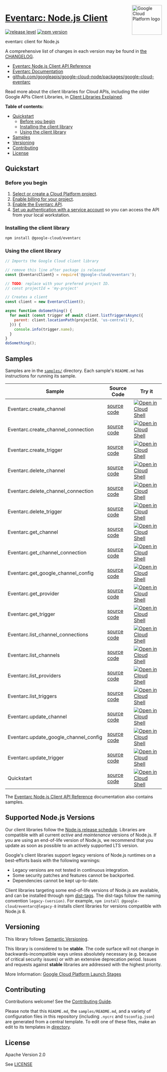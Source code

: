 [//]: # "This README.md file is auto-generated, all changes to this file will be lost."
[//]: # "To regenerate it, use `python -m synthtool`."
<img src="https://avatars2.githubusercontent.com/u/2810941?v=3&s=96" alt="Google Cloud Platform logo" title="Google Cloud Platform" align="right" height="96" width="96"/>

# [Eventarc: Node.js Client](https://github.com/googleapis/google-cloud-node/tree/main/packages/google-cloud-eventarc)

[![release level](https://img.shields.io/badge/release%20level-stable-brightgreen.svg?style=flat)](https://cloud.google.com/terms/launch-stages)
[![npm version](https://img.shields.io/npm/v/@google-cloud/eventarc.svg)](https://www.npmjs.org/package/@google-cloud/eventarc)




eventarc client for Node.js


A comprehensive list of changes in each version may be found in
[the CHANGELOG](https://github.com/googleapis/google-cloud-node/tree/main/packages/google-cloud-eventarc/CHANGELOG.md).

* [Eventarc Node.js Client API Reference][client-docs]
* [Eventarc Documentation][product-docs]
* [github.com/googleapis/google-cloud-node/packages/google-cloud-eventarc](https://github.com/googleapis/google-cloud-node/tree/main/packages/google-cloud-eventarc)

Read more about the client libraries for Cloud APIs, including the older
Google APIs Client Libraries, in [Client Libraries Explained][explained].

[explained]: https://cloud.google.com/apis/docs/client-libraries-explained

**Table of contents:**


* [Quickstart](#quickstart)
  * [Before you begin](#before-you-begin)
  * [Installing the client library](#installing-the-client-library)
  * [Using the client library](#using-the-client-library)
* [Samples](#samples)
* [Versioning](#versioning)
* [Contributing](#contributing)
* [License](#license)

## Quickstart

### Before you begin

1.  [Select or create a Cloud Platform project][projects].
1.  [Enable billing for your project][billing].
1.  [Enable the Eventarc API][enable_api].
1.  [Set up authentication with a service account][auth] so you can access the
    API from your local workstation.

### Installing the client library

```bash
npm install @google-cloud/eventarc
```


### Using the client library

```javascript
// Imports the Google Cloud client library

// remove this line after package is released
const {EventarcClient} = require('@google-cloud/eventarc');

// TODO: replace with your prefered project ID.
// const projectId = 'my-project'

// Creates a client
const client = new EventarcClient();

async function doSomething() {
  for await (const trigger of await client.listTriggersAsync({
    parent: client.locationPath(projectId, 'us-central1'),
  })) {
    console.info(trigger.name);
  }
}
doSomething();

```



## Samples

Samples are in the [`samples/`](https://github.com/googleapis/google-cloud-node/tree/main/packages/google-cloud-eventarc/samples) directory. Each sample's `README.md` has instructions for running its sample.

| Sample                      | Source Code                       | Try it |
| --------------------------- | --------------------------------- | ------ |
| Eventarc.create_channel | [source code](https://github.com/googleapis/google-cloud-node/blob/main/packages/google-cloud-eventarc/samples/generated/v1/eventarc.create_channel.js) | [![Open in Cloud Shell][shell_img]](https://console.cloud.google.com/cloudshell/open?git_repo=https://github.com/googleapis/google-cloud-node&page=editor&open_in_editor=packages/google-cloud-eventarc/samples/generated/v1/eventarc.create_channel.js,packages/google-cloud-eventarc/samples/README.md) |
| Eventarc.create_channel_connection | [source code](https://github.com/googleapis/google-cloud-node/blob/main/packages/google-cloud-eventarc/samples/generated/v1/eventarc.create_channel_connection.js) | [![Open in Cloud Shell][shell_img]](https://console.cloud.google.com/cloudshell/open?git_repo=https://github.com/googleapis/google-cloud-node&page=editor&open_in_editor=packages/google-cloud-eventarc/samples/generated/v1/eventarc.create_channel_connection.js,packages/google-cloud-eventarc/samples/README.md) |
| Eventarc.create_trigger | [source code](https://github.com/googleapis/google-cloud-node/blob/main/packages/google-cloud-eventarc/samples/generated/v1/eventarc.create_trigger.js) | [![Open in Cloud Shell][shell_img]](https://console.cloud.google.com/cloudshell/open?git_repo=https://github.com/googleapis/google-cloud-node&page=editor&open_in_editor=packages/google-cloud-eventarc/samples/generated/v1/eventarc.create_trigger.js,packages/google-cloud-eventarc/samples/README.md) |
| Eventarc.delete_channel | [source code](https://github.com/googleapis/google-cloud-node/blob/main/packages/google-cloud-eventarc/samples/generated/v1/eventarc.delete_channel.js) | [![Open in Cloud Shell][shell_img]](https://console.cloud.google.com/cloudshell/open?git_repo=https://github.com/googleapis/google-cloud-node&page=editor&open_in_editor=packages/google-cloud-eventarc/samples/generated/v1/eventarc.delete_channel.js,packages/google-cloud-eventarc/samples/README.md) |
| Eventarc.delete_channel_connection | [source code](https://github.com/googleapis/google-cloud-node/blob/main/packages/google-cloud-eventarc/samples/generated/v1/eventarc.delete_channel_connection.js) | [![Open in Cloud Shell][shell_img]](https://console.cloud.google.com/cloudshell/open?git_repo=https://github.com/googleapis/google-cloud-node&page=editor&open_in_editor=packages/google-cloud-eventarc/samples/generated/v1/eventarc.delete_channel_connection.js,packages/google-cloud-eventarc/samples/README.md) |
| Eventarc.delete_trigger | [source code](https://github.com/googleapis/google-cloud-node/blob/main/packages/google-cloud-eventarc/samples/generated/v1/eventarc.delete_trigger.js) | [![Open in Cloud Shell][shell_img]](https://console.cloud.google.com/cloudshell/open?git_repo=https://github.com/googleapis/google-cloud-node&page=editor&open_in_editor=packages/google-cloud-eventarc/samples/generated/v1/eventarc.delete_trigger.js,packages/google-cloud-eventarc/samples/README.md) |
| Eventarc.get_channel | [source code](https://github.com/googleapis/google-cloud-node/blob/main/packages/google-cloud-eventarc/samples/generated/v1/eventarc.get_channel.js) | [![Open in Cloud Shell][shell_img]](https://console.cloud.google.com/cloudshell/open?git_repo=https://github.com/googleapis/google-cloud-node&page=editor&open_in_editor=packages/google-cloud-eventarc/samples/generated/v1/eventarc.get_channel.js,packages/google-cloud-eventarc/samples/README.md) |
| Eventarc.get_channel_connection | [source code](https://github.com/googleapis/google-cloud-node/blob/main/packages/google-cloud-eventarc/samples/generated/v1/eventarc.get_channel_connection.js) | [![Open in Cloud Shell][shell_img]](https://console.cloud.google.com/cloudshell/open?git_repo=https://github.com/googleapis/google-cloud-node&page=editor&open_in_editor=packages/google-cloud-eventarc/samples/generated/v1/eventarc.get_channel_connection.js,packages/google-cloud-eventarc/samples/README.md) |
| Eventarc.get_google_channel_config | [source code](https://github.com/googleapis/google-cloud-node/blob/main/packages/google-cloud-eventarc/samples/generated/v1/eventarc.get_google_channel_config.js) | [![Open in Cloud Shell][shell_img]](https://console.cloud.google.com/cloudshell/open?git_repo=https://github.com/googleapis/google-cloud-node&page=editor&open_in_editor=packages/google-cloud-eventarc/samples/generated/v1/eventarc.get_google_channel_config.js,packages/google-cloud-eventarc/samples/README.md) |
| Eventarc.get_provider | [source code](https://github.com/googleapis/google-cloud-node/blob/main/packages/google-cloud-eventarc/samples/generated/v1/eventarc.get_provider.js) | [![Open in Cloud Shell][shell_img]](https://console.cloud.google.com/cloudshell/open?git_repo=https://github.com/googleapis/google-cloud-node&page=editor&open_in_editor=packages/google-cloud-eventarc/samples/generated/v1/eventarc.get_provider.js,packages/google-cloud-eventarc/samples/README.md) |
| Eventarc.get_trigger | [source code](https://github.com/googleapis/google-cloud-node/blob/main/packages/google-cloud-eventarc/samples/generated/v1/eventarc.get_trigger.js) | [![Open in Cloud Shell][shell_img]](https://console.cloud.google.com/cloudshell/open?git_repo=https://github.com/googleapis/google-cloud-node&page=editor&open_in_editor=packages/google-cloud-eventarc/samples/generated/v1/eventarc.get_trigger.js,packages/google-cloud-eventarc/samples/README.md) |
| Eventarc.list_channel_connections | [source code](https://github.com/googleapis/google-cloud-node/blob/main/packages/google-cloud-eventarc/samples/generated/v1/eventarc.list_channel_connections.js) | [![Open in Cloud Shell][shell_img]](https://console.cloud.google.com/cloudshell/open?git_repo=https://github.com/googleapis/google-cloud-node&page=editor&open_in_editor=packages/google-cloud-eventarc/samples/generated/v1/eventarc.list_channel_connections.js,packages/google-cloud-eventarc/samples/README.md) |
| Eventarc.list_channels | [source code](https://github.com/googleapis/google-cloud-node/blob/main/packages/google-cloud-eventarc/samples/generated/v1/eventarc.list_channels.js) | [![Open in Cloud Shell][shell_img]](https://console.cloud.google.com/cloudshell/open?git_repo=https://github.com/googleapis/google-cloud-node&page=editor&open_in_editor=packages/google-cloud-eventarc/samples/generated/v1/eventarc.list_channels.js,packages/google-cloud-eventarc/samples/README.md) |
| Eventarc.list_providers | [source code](https://github.com/googleapis/google-cloud-node/blob/main/packages/google-cloud-eventarc/samples/generated/v1/eventarc.list_providers.js) | [![Open in Cloud Shell][shell_img]](https://console.cloud.google.com/cloudshell/open?git_repo=https://github.com/googleapis/google-cloud-node&page=editor&open_in_editor=packages/google-cloud-eventarc/samples/generated/v1/eventarc.list_providers.js,packages/google-cloud-eventarc/samples/README.md) |
| Eventarc.list_triggers | [source code](https://github.com/googleapis/google-cloud-node/blob/main/packages/google-cloud-eventarc/samples/generated/v1/eventarc.list_triggers.js) | [![Open in Cloud Shell][shell_img]](https://console.cloud.google.com/cloudshell/open?git_repo=https://github.com/googleapis/google-cloud-node&page=editor&open_in_editor=packages/google-cloud-eventarc/samples/generated/v1/eventarc.list_triggers.js,packages/google-cloud-eventarc/samples/README.md) |
| Eventarc.update_channel | [source code](https://github.com/googleapis/google-cloud-node/blob/main/packages/google-cloud-eventarc/samples/generated/v1/eventarc.update_channel.js) | [![Open in Cloud Shell][shell_img]](https://console.cloud.google.com/cloudshell/open?git_repo=https://github.com/googleapis/google-cloud-node&page=editor&open_in_editor=packages/google-cloud-eventarc/samples/generated/v1/eventarc.update_channel.js,packages/google-cloud-eventarc/samples/README.md) |
| Eventarc.update_google_channel_config | [source code](https://github.com/googleapis/google-cloud-node/blob/main/packages/google-cloud-eventarc/samples/generated/v1/eventarc.update_google_channel_config.js) | [![Open in Cloud Shell][shell_img]](https://console.cloud.google.com/cloudshell/open?git_repo=https://github.com/googleapis/google-cloud-node&page=editor&open_in_editor=packages/google-cloud-eventarc/samples/generated/v1/eventarc.update_google_channel_config.js,packages/google-cloud-eventarc/samples/README.md) |
| Eventarc.update_trigger | [source code](https://github.com/googleapis/google-cloud-node/blob/main/packages/google-cloud-eventarc/samples/generated/v1/eventarc.update_trigger.js) | [![Open in Cloud Shell][shell_img]](https://console.cloud.google.com/cloudshell/open?git_repo=https://github.com/googleapis/google-cloud-node&page=editor&open_in_editor=packages/google-cloud-eventarc/samples/generated/v1/eventarc.update_trigger.js,packages/google-cloud-eventarc/samples/README.md) |
| Quickstart | [source code](https://github.com/googleapis/google-cloud-node/blob/main/packages/google-cloud-eventarc/samples/quickstart.js) | [![Open in Cloud Shell][shell_img]](https://console.cloud.google.com/cloudshell/open?git_repo=https://github.com/googleapis/google-cloud-node&page=editor&open_in_editor=packages/google-cloud-eventarc/samples/quickstart.js,packages/google-cloud-eventarc/samples/README.md) |



The [Eventarc Node.js Client API Reference][client-docs] documentation
also contains samples.

## Supported Node.js Versions

Our client libraries follow the [Node.js release schedule](https://nodejs.org/en/about/releases/).
Libraries are compatible with all current _active_ and _maintenance_ versions of
Node.js.
If you are using an end-of-life version of Node.js, we recommend that you update
as soon as possible to an actively supported LTS version.

Google's client libraries support legacy versions of Node.js runtimes on a
best-efforts basis with the following warnings:

* Legacy versions are not tested in continuous integration.
* Some security patches and features cannot be backported.
* Dependencies cannot be kept up-to-date.

Client libraries targeting some end-of-life versions of Node.js are available, and
can be installed through npm [dist-tags](https://docs.npmjs.com/cli/dist-tag).
The dist-tags follow the naming convention `legacy-(version)`.
For example, `npm install @google-cloud/eventarc@legacy-8` installs client libraries
for versions compatible with Node.js 8.

## Versioning

This library follows [Semantic Versioning](http://semver.org/).



This library is considered to be **stable**. The code surface will not change in backwards-incompatible ways
unless absolutely necessary (e.g. because of critical security issues) or with
an extensive deprecation period. Issues and requests against **stable** libraries
are addressed with the highest priority.






More Information: [Google Cloud Platform Launch Stages][launch_stages]

[launch_stages]: https://cloud.google.com/terms/launch-stages

## Contributing

Contributions welcome! See the [Contributing Guide](https://github.com/googleapis/google-cloud-node/blob/main/CONTRIBUTING.md).

Please note that this `README.md`, the `samples/README.md`,
and a variety of configuration files in this repository (including `.nycrc` and `tsconfig.json`)
are generated from a central template. To edit one of these files, make an edit
to its templates in
[directory](https://github.com/googleapis/synthtool).

## License

Apache Version 2.0

See [LICENSE](https://github.com/googleapis/google-cloud-node/blob/main/LICENSE)

[client-docs]: https://cloud.google.com/nodejs/docs/reference/eventarc/latest
[product-docs]: https://cloud.google.com/eventarc/
[shell_img]: https://gstatic.com/cloudssh/images/open-btn.png
[projects]: https://console.cloud.google.com/project
[billing]: https://support.google.com/cloud/answer/6293499#enable-billing
[enable_api]: https://console.cloud.google.com/flows/enableapi?apiid=eventarc.googleapis.com
[auth]: https://cloud.google.com/docs/authentication/getting-started
